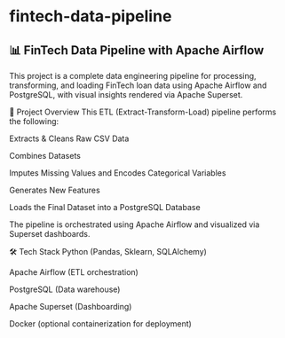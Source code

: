 # fintech-data-pipeline
## 📊 FinTech Data Pipeline with Apache Airflow
This project is a complete data engineering pipeline for processing, transforming, and loading FinTech loan data using Apache Airflow and PostgreSQL, with visual insights rendered via Apache Superset.

🚀 Project Overview
This ETL (Extract-Transform-Load) pipeline performs the following:

Extracts & Cleans Raw CSV Data

Combines Datasets

Imputes Missing Values and Encodes Categorical Variables

Generates New Features

Loads the Final Dataset into a PostgreSQL Database

The pipeline is orchestrated using Apache Airflow and visualized via Superset dashboards.

🛠️ Tech Stack
Python (Pandas, Sklearn, SQLAlchemy)

Apache Airflow (ETL orchestration)

PostgreSQL (Data warehouse)

Apache Superset (Dashboarding)

Docker (optional containerization for deployment)
